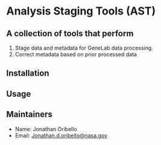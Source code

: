 # Analysis Staging Tools (AST)
## A collection of tools that perform
1. Stage data and metadata for GeneLab data processing.
1. Correct metadata based on prior processed data

## Installation

## Usage

## Maintainers
- Name: Jonathan Oribello
- Email: Jonathan.d.oribello@nasa.gov
